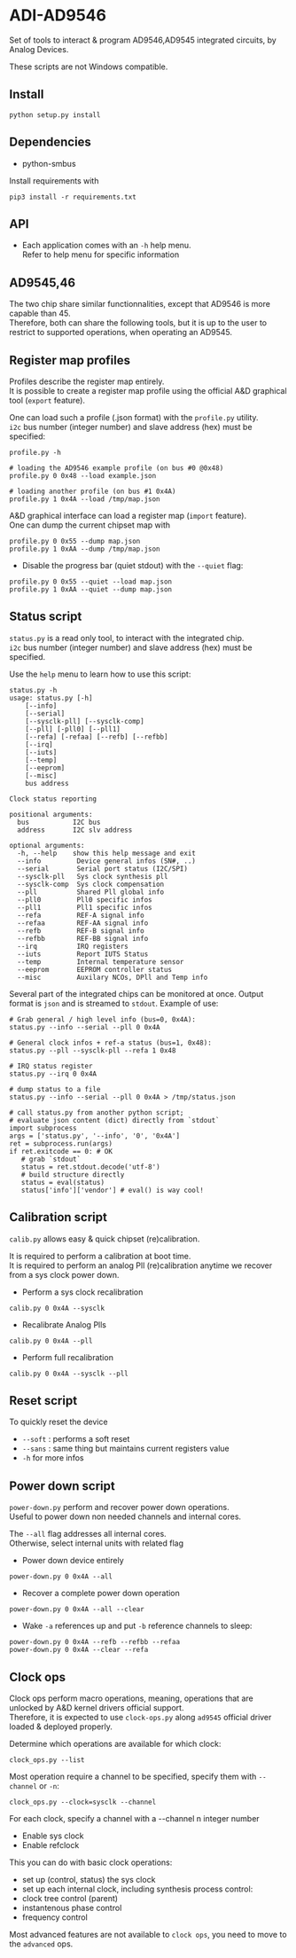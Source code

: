 # ADI-AD9546 

Set of tools to interact & program AD9546,AD9545 integrated circuits, by Analog Devices.

These scripts are not Windows compatible.   

## Install 

```shell
python setup.py install
```

## Dependencies

* python-smbus

Install requirements with

```shell
pip3 install -r requirements.txt
```

## API

* Each application comes with an `-h` help menu.  
Refer to help menu for specific information

## AD9545,46

The two chip share similar functionnalities, except that
AD9546 is more capable than 45.   
Therefore, both can share the following tools, but it is up to the user
to restrict to supported operations, when operating an AD9545.

## Register map profiles

Profiles describe the register map entirely.  
It is possible to create a register map profile using the official A&D graphical tool (`export` feature).  

One can load such a profile (.json format) with the `profile.py` utility.   
`i2c` bus number (integer number) and slave address (hex) must be specified:

```shell
profile.py -h

# loading the AD9546 example profile (on bus #0 @0x48)
profile.py 0 0x48 --load example.json

# loading another profile (on bus #1 0x4A)
profile.py 1 0x4A --load /tmp/map.json
```

A&D graphical interface can load a register map (`import` feature).   
One can dump the current chipset map with 

```shell
profile.py 0 0x55 --dump map.json
profile.py 1 0xAA --dump /tmp/map.json
```

* Disable the progress bar (quiet stdout) with the `--quiet` flag:
```shell
profile.py 0 0x55 --quiet --load map.json
profile.py 1 0xAA --quiet --dump map.json
```

## Status script

`status.py` is a read only tool, to interact with the integrated chip.  
`i2c` bus number (integer number) and slave address (hex) must be specified.

Use the `help` menu to learn how to use this script:
```shell
status.py -h
usage: status.py [-h] 
    [--info]
    [--serial]
    [--sysclk-pll] [--sysclk-comp]
    [--pll] [-pll0] [--pll1]
    [--refa] [-refaa] [--refb] [--refbb] 
    [--irq] 
    [--iuts] 
    [--temp] 
    [--eeprom] 
    [--misc] 
    bus address

Clock status reporting

positional arguments:
  bus           I2C bus
  address       I2C slv address

optional arguments:
  -h, --help    show this help message and exit
  --info         Device general infos (SN#, ..)
  --serial       Serial port status (I2C/SPI)
  --sysclk-pll   Sys clock synthesis pll
  --sysclk-comp  Sys clock compensation
  --pll          Shared Pll global info
  --pll0         Pll0 specific infos
  --pll1         Pll1 specific infos
  --refa         REF-A signal info
  --refaa        REF-AA signal info
  --refb         REF-B signal info
  --refbb        REF-BB signal info
  --irq          IRQ registers
  --iuts         Report IUTS Status
  --temp         Internal temperature sensor
  --eeprom       EEPROM controller status
  --misc         Auxilary NCOs, DPll and Temp info
```

Several part of the integrated chips can be monitored at once.
Output format is `json` and is streamed to `stdout`.
Example of use:

```shell
# Grab general / high level info (bus=0, 0x4A):
status.py --info --serial --pll 0 0x4A

# General clock infos + ref-a status (bus=1, 0x48):
status.py --pll --sysclk-pll --refa 1 0x48

# IRQ status register
status.py --irq 0 0x4A

# dump status to a file
status.py --info --serial --pll 0 0x4A > /tmp/status.json

# call status.py from another python script;
# evaluate json content (dict) directly from `stdout`
import subprocess
args = ['status.py', '--info', '0', '0x4A']
ret = subprocess.run(args)
if ret.exitcode == 0: # OK
   # grab `stdout`
   status = ret.stdout.decode('utf-8') 
   # build structure directly
   status = eval(status)
   status['info']['vendor'] # eval() is way cool!
```

## Calibration script

`calib.py` allows easy & quick chipset (re)calibration.   

It is required to perform a calibration at boot time.  
It is required to perform an analog Pll (re)calibration anytime
we recover from a sys clock power down.

* Perform a sys clock recalibration

```shell
calib.py 0 0x4A --sysclk
```

* Recalibrate Analog Plls

```shell
calib.py 0 0x4A --pll
```

* Perform full recalibration

```shell
calib.py 0 0x4A --sysclk --pll
```

## Reset script

To quickly reset the device

* `--soft` : performs a soft reset
* `--sans` : same thing but maintains current registers value 
* `-h` for more infos

## Power down script

`power-down.py` perform and recover power down operations.   
Useful to power down non needed channels and internal cores. 

The `--all` flag addresses all internal cores.  
Otherwise, select internal units with related flag

* Power down device entirely
```shell
power-down.py 0 0x4A --all
```
* Recover a complete power down operation
```shell
power-down.py 0 0x4A --all --clear
```

* Wake `-a` references up and put `-b` reference channels to sleep:
```shell
power-down.py 0 0x4A --refb --refbb --refaa
power-down.py 0 0x4A --clear --refa 
```

## Clock ops

Clock ops perform macro operations, meaning, operations
that are unlocked by A&D kernel drivers official support.    
Therefore, it is expected to use `clock-ops.py` along `ad9545` official driver loaded & deployed
properly.

Determine which operations are available for which clock:

```shell
clock_ops.py --list
```

Most operation require a channel to be specified, specify them with `--channel`
or `-n`:
```shell
clock_ops.py --clock=sysclk --channel
```

For each clock, specify a channel with a --channel n integer number

* Enable sys clock
* Enable refclock

This you can do with basic clock operations:
* set up (control, status) the sys clock 
* set up each internal clock, including synthesis process control:
 * clock tree control (parent)
 * instantenous phase control
 * frequency control

Most advanced features are not available to `clock ops`,
you need to move to the `advanced` ops.
